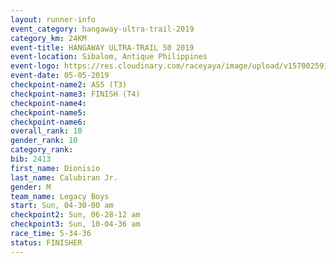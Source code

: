 ```yaml
---
layout: runner-info 
event_category: hangaway-ultra-trail-2019 
category_km: 24KM 
event-title: HANGAWAY ULTRA-TRAIL 50 2019 
event-location: Sibalom, Antique Philippines 
event-logo: https://res.cloudinary.com/raceyaya/image/upload/v1570025919/logo/hangaway_ttcorg.jpg 
event-date: 05-05-2019 
checkpoint-name2: AS5 (T3) 
checkpoint-name3: FINISH (T4) 
checkpoint-name4: 
checkpoint-name5: 
checkpoint-name6: 
overall_rank: 10
gender_rank: 10
category_rank: 
bib: 2413
first_name: Dionisio
last_name: Calubiran Jr.
gender: M
team_name: Legacy Boys
start: Sun, 04-30-00 am
checkpoint2: Sun, 06-28-12 am
checkpoint3: Sun, 10-04-36 am
race_time: 5-34-36
status: FINISHER
---
```

